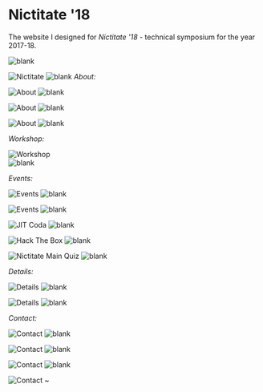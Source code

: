# Nictitate '18



The website I designed for _Nictitate '18_ - technical symposium for the year 2017-18.

 ![blank](https://user-images.githubusercontent.com/50910834/58419906-727af580-80a9-11e9-8057-6cd439435fbb.png)
 
 



![Nictitate](https://user-images.githubusercontent.com/50910834/58417851-bcf97380-80a3-11e9-838b-bd1fa5673c09.png)
![blank](https://user-images.githubusercontent.com/50910834/58419906-727af580-80a9-11e9-8057-6cd439435fbb.png)
_About:_


 ![About](https://user-images.githubusercontent.com/50910834/58417862-c7b40880-80a3-11e9-9b88-dfd567ab846d.png)
 ![blank](https://user-images.githubusercontent.com/50910834/58419906-727af580-80a9-11e9-8057-6cd439435fbb.png)

 
 
 ![About ](https://user-images.githubusercontent.com/50910834/58417867-cda9e980-80a3-11e9-90bc-472b5f5e8d98.png)
 ![blank](https://user-images.githubusercontent.com/50910834/58419906-727af580-80a9-11e9-8057-6cd439435fbb.png)

 
 ![About  ](https://user-images.githubusercontent.com/50910834/58417875-d0a4da00-80a3-11e9-9d9e-66e419a5f3d2.png)
 ![blank](https://user-images.githubusercontent.com/50910834/58419906-727af580-80a9-11e9-8057-6cd439435fbb.png)

_Workshop:_


 ![Workshop](https://user-images.githubusercontent.com/50910834/58417880-d3073400-80a3-11e9-8f6e-4f123ba62e9e.png)  
  ![blank](https://user-images.githubusercontent.com/50910834/58419906-727af580-80a9-11e9-8057-6cd439435fbb.png)

 
 _Events:_
 
 
 ![Events](https://user-images.githubusercontent.com/50910834/58417883-d5698e00-80a3-11e9-84cd-06524559d384.png)
   ![blank](https://user-images.githubusercontent.com/50910834/58419906-727af580-80a9-11e9-8057-6cd439435fbb.png)

 
 
 ![Events ](https://user-images.githubusercontent.com/50910834/58417893-d69abb00-80a3-11e9-9336-22fdf794066c.png)
   ![blank](https://user-images.githubusercontent.com/50910834/58419906-727af580-80a9-11e9-8057-6cd439435fbb.png)

 
 
  ![JIT Coda](https://user-images.githubusercontent.com/50910834/58419211-9fc6a400-80a7-11e9-94bf-a68b210bb090.png)
  ![blank](https://user-images.githubusercontent.com/50910834/58419906-727af580-80a9-11e9-8057-6cd439435fbb.png)

 
 
 ![Hack The Box](https://user-images.githubusercontent.com/50910834/58419218-a0f7d100-80a7-11e9-9396-c0077c2125e9.png)
  ![blank](https://user-images.githubusercontent.com/50910834/58419906-727af580-80a9-11e9-8057-6cd439435fbb.png)

 
 
 ![Nictitate Main Quiz](https://user-images.githubusercontent.com/50910834/58419220-a1906780-80a7-11e9-934e-cf8fb2d7d988.png)
 ![blank](https://user-images.githubusercontent.com/50910834/58419906-727af580-80a9-11e9-8057-6cd439435fbb.png)

 _Details:_
 
 
  ![Details](https://user-images.githubusercontent.com/50910834/58417894-da2e4200-80a3-11e9-93df-7528263a0768.png)
   ![blank](https://user-images.githubusercontent.com/50910834/58419906-727af580-80a9-11e9-8057-6cd439435fbb.png)

 
 
 ![Details](https://user-images.githubusercontent.com/50910834/58417899-db5f6f00-80a3-11e9-830b-084922585232.png)
   ![blank](https://user-images.githubusercontent.com/50910834/58419906-727af580-80a9-11e9-8057-6cd439435fbb.png)

 
 _Contact:_
 
 
 ![Contact](https://user-images.githubusercontent.com/50910834/58417903-dd293280-80a3-11e9-9472-2960a98efe77.png)
   ![blank](https://user-images.githubusercontent.com/50910834/58419906-727af580-80a9-11e9-8057-6cd439435fbb.png)

 
 
 ![Contact](https://user-images.githubusercontent.com/50910834/58417904-de5a5f80-80a3-11e9-8b8d-aed6916faa52.png)
   ![blank](https://user-images.githubusercontent.com/50910834/58419906-727af580-80a9-11e9-8057-6cd439435fbb.png)

 
 
 ![Contact](https://user-images.githubusercontent.com/50910834/58417906-df8b8c80-80a3-11e9-878e-9509dd27b017.png)
  ![blank](https://user-images.githubusercontent.com/50910834/58419906-727af580-80a9-11e9-8057-6cd439435fbb.png)

 
 
 ![Contact](https://user-images.githubusercontent.com/50910834/58417908-e0242300-80a3-11e9-9126-b07b04016e57.png)
~                                                                                                        
